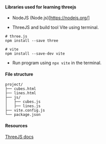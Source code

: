 #### Libraries used for learning threejs

- NodeJS
(Node.js)[https://nodejs.org/]

- ThreeJS and build tool Vite using terminal.
```
# three.js
npm install --save three

# vite
npm install --save-dev vite
```

- Run program using `npx vite` in the terminal.

#### File structure
```
project/
├── cubes.html
├── lines.html
├── js/
│   ├── cubes.js
│   ├── lines.js
├── vite.config.js
└── package.json
```


#### Resources
[ThreeJS docs](https://threejs.org/docs/index.html#manual/en/introduction/Installation)


